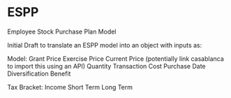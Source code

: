# ESPP
Employee Stock Purchase Plan Model

Initial Draft to translate an ESPP model into an object with inputs as:

Model:
    Grant Price
    Exercise Price
    Current Price (potentially link casablanca to import this using an API)
    Quantity
    Transaction Cost
    Purchase Date
    Diversification Benefit

Tax Bracket:
    Income
    Short Term
    Long Term
